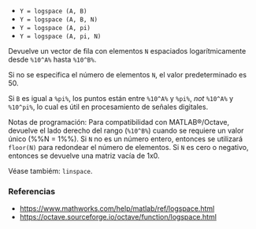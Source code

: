 - `Y = logspace (A, B)`
- `Y = logspace (A, B, N)`
- `Y = logspace (A, pi)`
- `Y = logspace (A, pi, N)`

Devuelve un vector de fila con elementos `N` espaciados logarítmicamente desde
`%10^A%` hasta `%10^B%`.

Si no se especifica el número de elementos `N`, el valor predeterminado es 50.

Si `B` es igual a `%pi%`, los puntos están entre `%10^A%` y `%pi%`, _not_
`%10^A%` y `%10^pi%`, lo cual es útil en procesamiento de señales digitales.

Notas de programación: Para compatibilidad con MATLAB&reg;/Octave, devuelve el
lado derecho del rango (`%10^B%`) cuando se requiere un valor único (%%N =
1%%). Si `N` no es un número entero, entonces se utilizará `floor(N)` para
redondear el número de elementos. Si `N` es cero o negativo, entonces se
devuelve una matriz vacía de 1x0.

Véase tambiém: `linspace`.

### Referencias

- https://www.mathworks.com/help/matlab/ref/logspace.html
- https://octave.sourceforge.io/octave/function/logspace.html
